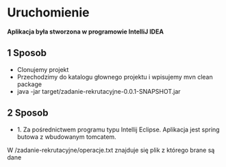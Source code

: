  
<h1> 
Uruchomienie</h1>
<p><b>Aplikacja była stworzona w programowie IntelliJ IDEA</b></p><p>

 
<h2> 1 Sposob</h2>
<ul>
<li> Clonujemy projekt </li>
<li> Przechodzimy do katalogu głownego projektu i wpisujemy mvn clean package</li>
<li> java -jar target/zadanie-rekrutacyjne-0.0.1-SNAPSHOT.jar</li>
</ul>

<h2> 2 Sposob</h2>
<ul>
<li>1. Za pośrednictwem programu typu Intellij Eclipse. Aplikacja jest spring butowa z wbudowanym tomcatem. </li>
</ul>
<p>W /zadanie-rekrutacyjne/operacje.txt znajduje się plik z którego brane są dane</p>
